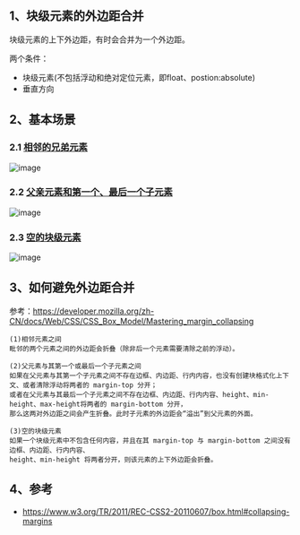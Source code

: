
## 1、块级元素的外边距合并

块级元素的上下外边距，有时会合并为一个外边距。

两个条件：
- 块级元素(不包括浮动和绝对定位元素，即float、postion:absolute)  
- 垂直方向

## 2、基本场景

### 2.1 [相邻的兄弟元素](https://jsfiddle.net/GenweiWu/afz8wyv1/)
![image](https://user-images.githubusercontent.com/16630659/52623545-88442080-2ee7-11e9-8a5b-884622a84d2e.png)

### 2.2 [父亲元素和第一个、最后一个子元素](https://jsfiddle.net/GenweiWu/ok5b9tvs/)
![image](https://user-images.githubusercontent.com/16630659/52623722-fc7ec400-2ee7-11e9-8235-572bfe58c2fd.png)

### 2.3 [空的块级元素](https://jsfiddle.net/GenweiWu/5yacgdkx/)
![image](https://user-images.githubusercontent.com/16630659/52623930-7e6eed00-2ee8-11e9-9799-3aa199a52f81.png)

## 3、如何避免外边距合并

参考：https://developer.mozilla.org/zh-CN/docs/Web/CSS/CSS_Box_Model/Mastering_margin_collapsing 
```
(1)相邻元素之间
毗邻的两个元素之间的外边距会折叠（除非后一个元素需要清除之前的浮动）。

(2)父元素与其第一个或最后一个子元素之间
如果在父元素与其第一个子元素之间不存在边框、内边距、行内内容，也没有创建块格式化上下文、或者清除浮动将两者的 margin-top 分开；
或者在父元素与其最后一个子元素之间不存在边框、内边距、行内内容、height、min-height、max-height将两者的 margin-bottom 分开，
那么这两对外边距之间会产生折叠。此时子元素的外边距会“溢出”到父元素的外面。

(3)空的块级元素
如果一个块级元素中不包含任何内容，并且在其 margin-top 与 margin-bottom 之间没有边框、内边距、行内内容、
height、min-height 将两者分开，则该元素的上下外边距会折叠。
```


## 4、参考
- https://www.w3.org/TR/2011/REC-CSS2-20110607/box.html#collapsing-margins
